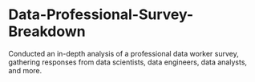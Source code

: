 # Data-Professional-Survey-Breakdown
Conducted an in-depth analysis of a professional data worker survey, gathering responses from data scientists, data engineers, data analysts, and more.
